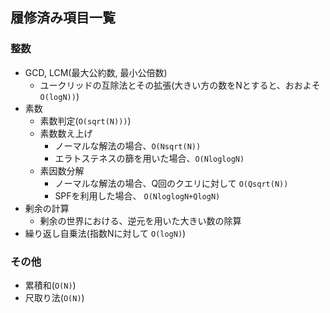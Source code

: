## 履修済み項目一覧
### 整数
- GCD, LCM(最大公約数, 最小公倍数)
  - ユークリッドの互除法とその拡張(大きい方の数をNとすると、おおよそ `O(logN))`)
- 素数
  - 素数判定(`O(sqrt(N)))`)
  - 素数数え上げ
    - ノーマルな解法の場合、`O(Nsqrt(N))`
    - エラトステネスの篩を用いた場合、`O(NloglogN)`
  - 素因数分解
    - ノーマルな解法の場合、Q回のクエリに対して `O(Qsqrt(N))`
    - SPFを利用した場合、 `O(NloglogN+QlogN)`
- 剰余の計算
  - 剰余の世界における、逆元を用いた大きい数の除算
- 繰り返し自乗法(指数Nに対して `O(logN)`)

### その他
- 累積和(`O(N)`)
- 尺取り法(`O(N)`)
